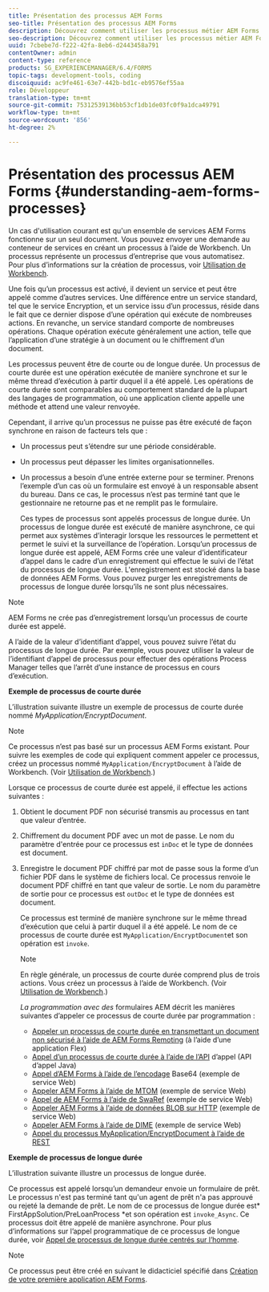 ```yaml
---
title: Présentation des processus AEM Forms
seo-title: Présentation des processus AEM Forms
description: Découvrez comment utiliser les processus métier AEM Forms pour automatiser les opérations. Activez les processus pour créer un service afin que vous puissiez l’appeler comme d’autres services. Les processus peuvent être de courte ou de longue durée.
seo-description: Découvrez comment utiliser les processus métier AEM Forms pour automatiser les opérations. Activez les processus pour créer un service afin que vous puissiez l’appeler comme d’autres services. Les processus peuvent être de courte ou de longue durée.
uuid: 7cbebe7d-f222-42fa-8eb6-d2443458a791
contentOwner: admin
content-type: reference
products: SG_EXPERIENCEMANAGER/6.4/FORMS
topic-tags: development-tools, coding
discoiquuid: ac9fe461-63e7-442b-bd1c-eb9576ef55aa
role: Développeur
translation-type: tm+mt
source-git-commit: 75312539136bb53cf1db1de03fc0f9a1dca49791
workflow-type: tm+mt
source-wordcount: '856'
ht-degree: 2%

---
```



# Présentation des processus AEM Forms {#understanding-aem-forms-processes}

Un cas d&#39;utilisation courant est qu&#39;un ensemble de services AEM Forms fonctionne sur un seul document. Vous pouvez envoyer une demande au conteneur de services en créant un processus à l’aide de Workbench. Un processus représente un processus d’entreprise que vous automatisez. Pour plus d’informations sur la création de processus, voir [Utilisation de Workbench](https://www.adobe.com/go/learn_aemforms_workbench_63).

Une fois qu’un processus est activé, il devient un service et peut être appelé comme d’autres services. Une différence entre un service standard, tel que le service Encryption, et un service issu d’un processus, réside dans le fait que ce dernier dispose d’une opération qui exécute de nombreuses actions. En revanche, un service standard comporte de nombreuses opérations. Chaque opération exécute généralement une action, telle que l’application d’une stratégie à un document ou le chiffrement d’un document.

Les processus peuvent être de courte ou de longue durée. Un processus de courte durée est une opération exécutée de manière synchrone et sur le même thread d’exécution à partir duquel il a été appelé. Les opérations de courte durée sont comparables au comportement standard de la plupart des langages de programmation, où une application cliente appelle une méthode et attend une valeur renvoyée.

Cependant, il arrive qu’un processus ne puisse pas être exécuté de façon synchrone en raison de facteurs tels que :

* Un processus peut s’étendre sur une période considérable.
* Un processus peut dépasser les limites organisationnelles.
* Un processus a besoin d’une entrée externe pour se terminer. Prenons l’exemple d’un cas où un formulaire est envoyé à un responsable absent du bureau. Dans ce cas, le processus n’est pas terminé tant que le gestionnaire ne retourne pas et ne remplit pas le formulaire.

   Ces types de processus sont appelés processus de longue durée. Un processus de longue durée est exécuté de manière asynchrone, ce qui permet aux systèmes d’interagir lorsque les ressources le permettent et permet le suivi et la surveillance de l’opération. Lorsqu’un processus de longue durée est appelé, AEM Forms crée une valeur d’identificateur d’appel dans le cadre d’un enregistrement qui effectue le suivi de l’état du processus de longue durée. L&#39;enregistrement est stocké dans la base de données AEM Forms. Vous pouvez purger les enregistrements de processus de longue durée lorsqu’ils ne sont plus nécessaires.

>[!NOTE]
>
>AEM Forms ne crée pas d’enregistrement lorsqu’un processus de courte durée est appelé.

A l’aide de la valeur d’identifiant d’appel, vous pouvez suivre l’état du processus de longue durée. Par exemple, vous pouvez utiliser la valeur de l’identifiant d’appel de processus pour effectuer des opérations Process Manager telles que l’arrêt d’une instance de processus en cours d’exécution.

**Exemple de processus de courte durée**

L’illustration suivante illustre un exemple de processus de courte durée nommé *MyApplication/EncryptDocument*.

>[!NOTE]
>
>Ce processus n’est pas basé sur un processus AEM Forms existant. Pour suivre les exemples de code qui expliquent comment appeler ce processus, créez un processus nommé `MyApplication/EncryptDocument` à l’aide de Workbench. (Voir [Utilisation de Workbench](https://www.adobe.com/go/learn_aemforms_workbench_63).)

Lorsque ce processus de courte durée est appelé, il effectue les actions suivantes :

1. Obtient le document PDF non sécurisé transmis au processus en tant que valeur d’entrée.
1. Chiffrement du document PDF avec un mot de passe. Le nom du paramètre d&#39;entrée pour ce processus est `inDoc` et le type de données est document.
1. Enregistre le document PDF chiffré par mot de passe sous la forme d’un fichier PDF dans le système de fichiers local. Ce processus renvoie le document PDF chiffré en tant que valeur de sortie. Le nom du paramètre de sortie pour ce processus est `outDoc` et le type de données est document.

   Ce processus est terminé de manière synchrone sur le même thread d’exécution que celui à partir duquel il a été appelé. Le nom de ce processus de courte durée est `MyApplication/EncryptDocument`et son opération est `invoke`.

   >[!NOTE]
   >
   >En règle générale, un processus de courte durée comprend plus de trois actions. Vous créez un processus à l’aide de Workbench. (Voir [Utilisation de Workbench](https://www.adobe.com/go/learn_aemforms_workbench_63).)

   *La programmation avec des* formulaires AEM décrit les manières suivantes d’appeler ce processus de courte durée par programmation :

   * [Appeler un processus de courte durée en transmettant un document non sécurisé à l’aide de AEM Forms Remoting](/help/forms/developing/invoking-aem-forms-using-remoting.md#invoking-a-short-lived-process-by-passing-an-unsecure-document-using-remoting)  (à l’aide d’une application Flex)
   * [Appel d’un processus de courte durée à l’aide de l’API](/help/forms/developing/invoking-aem-forms-using-java.md#invoking-a-short-lived-process-using-the-invocation-api)  d’appel (API d’appel Java)
   * [Appel d’AEM Forms à l’aide de l’encodage](/help/forms/developing/invoking-aem-forms-using-web.md#invoking-aem-forms-using-base64-encoding)  Base64 (exemple de service Web)
   * [Appeler AEM Forms à l’aide de MTOM](/help/forms/developing/invoking-aem-forms-using-web.md#invoking-aem-forms-using-mtom)  (exemple de service Web)
   * [Appel de AEM Forms à l’aide de SwaRef](/help/forms/developing/invoking-aem-forms-using-web.md#invoking-aem-forms-using-swaref)  (exemple de service Web)
   * [Appeler AEM Forms à l’aide de données BLOB sur HTTP](/help/forms/developing/invoking-aem-forms-using-web.md#invoking-aem-forms-using-blob-data-over-http)  (exemple de service Web)
   * [Appeler AEM Forms à l’aide de DIME](/help/forms/developing/invoking-aem-forms-using-web.md#invoking-aem-forms-using-dime)  (exemple de service Web)
   * [Appel du processus MyApplication/EncryptDocument à l’aide de REST](/help/forms/developing/invoking-aem-forms-using-rest.md)

**Exemple de processus de longue durée**

L’illustration suivante illustre un processus de longue durée.

Ce processus est appelé lorsqu’un demandeur envoie un formulaire de prêt. Le processus n&#39;est pas terminé tant qu&#39;un agent de prêt n&#39;a pas approuvé ou rejeté la demande de prêt. Le nom de ce processus de longue durée est* FirstAppSolution/PreLoanProcess *et son opération est `invoke_Async`. Ce processus doit être appelé de manière asynchrone. Pour plus d’informations sur l’appel programmatique de ce processus de longue durée, voir [Appel de processus de longue durée centrés sur l’homme](/help/forms/developing/invoking-human-centric-long-lived.md#invoking-human-centric-long-lived-processes).

>[!NOTE]
>
>Ce processus peut être créé en suivant le didacticiel spécifié dans [Création de votre première application AEM Forms](https://www.adobe.com/go/learn_aemforms_firstapp_ds_63).

